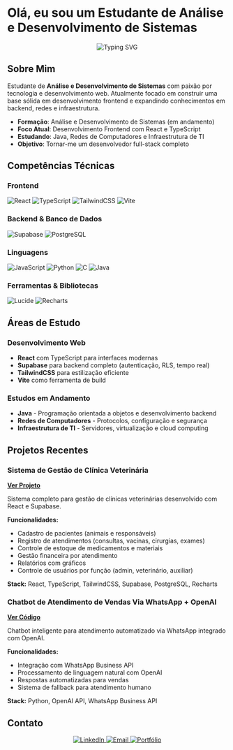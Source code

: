 # Olá, eu sou um Estudante de Análise e Desenvolvimento de Sistemas

<div align="center">
  <img src="https://readme-typing-svg.herokuapp.com?font=Fira+Code&pause=1000&color=2196F3&center=true&vCenter=true&width=435&lines=Estudante+de+ADS;Desenvolvedor+Frontend;Aprendendo+Java+e+Redes;Sempre+em+Evolução" alt="Typing SVG" />
</div>

## Sobre Mim

Estudante de **Análise e Desenvolvimento de Sistemas** com paixão por tecnologia e desenvolvimento web. Atualmente focado em construir uma base sólida em desenvolvimento frontend e expandindo conhecimentos em backend, redes e infraestrutura.

- **Formação**: Análise e Desenvolvimento de Sistemas (em andamento)
- **Foco Atual**: Desenvolvimento Frontend com React e TypeScript
- **Estudando**: Java, Redes de Computadores e Infraestrutura de TI
- **Objetivo**: Tornar-me um desenvolvedor full-stack completo

## Competências Técnicas

### Frontend
![React](https://img.shields.io/badge/React-61DAFB?style=for-the-badge&logo=react&logoColor=black)
![TypeScript](https://img.shields.io/badge/TypeScript-3178C6?style=for-the-badge&logo=typescript&logoColor=white)
![TailwindCSS](https://img.shields.io/badge/Tailwind_CSS-38B2AC?style=for-the-badge&logo=tailwind-css&logoColor=white)
![Vite](https://img.shields.io/badge/Vite-646CFF?style=for-the-badge&logo=vite&logoColor=white)

### Backend & Banco de Dados
![Supabase](https://img.shields.io/badge/Supabase-3ECF8E?style=for-the-badge&logo=supabase&logoColor=white)
![PostgreSQL](https://img.shields.io/badge/PostgreSQL-336791?style=for-the-badge&logo=postgresql&logoColor=white)

### Linguagens
![JavaScript](https://img.shields.io/badge/JavaScript-F7DF1E?style=for-the-badge&logo=javascript&logoColor=black)
![Python](https://img.shields.io/badge/Python-3776AB?style=for-the-badge&logo=python&logoColor=white)
![C](https://img.shields.io/badge/C-A8B9CC?style=for-the-badge&logo=c&logoColor=black)
![Java](https://img.shields.io/badge/Java-007396?style=for-the-badge&logo=openjdk&logoColor=white)

### Ferramentas & Bibliotecas
![Lucide](https://img.shields.io/badge/Lucide-000000?style=for-the-badge&logo=lucide&logoColor=white)
![Recharts](https://img.shields.io/badge/Recharts-FF6384?style=for-the-badge&logo=chart.js&logoColor=white)

## Áreas de Estudo

### Desenvolvimento Web
- **React** com TypeScript para interfaces modernas
- **Supabase** para backend completo (autenticação, RLS, tempo real)
- **TailwindCSS** para estilização eficiente
- **Vite** como ferramenta de build

### Estudos em Andamento
- **Java** - Programação orientada a objetos e desenvolvimento backend
- **Redes de Computadores** - Protocolos, configuração e segurança
- **Infraestrutura de TI** - Servidores, virtualização e cloud computing

## Projetos Recentes

### Sistema de Gestão de Clínica Veterinária
**[Ver Projeto](https://brunnoprojetoclinica.netlify.app/)**

Sistema completo para gestão de clínicas veterinárias desenvolvido com React e Supabase.

**Funcionalidades:**
- Cadastro de pacientes (animais e responsáveis)
- Registro de atendimentos (consultas, vacinas, cirurgias, exames)
- Controle de estoque de medicamentos e materiais
- Gestão financeira por atendimento
- Relatórios com gráficos
- Controle de usuários por função (admin, veterinário, auxiliar)

**Stack:** React, TypeScript, TailwindCSS, Supabase, PostgreSQL, Recharts

### Chatbot de Atendimento de Vendas Via WhatsApp + OpenAI
**[Ver Código](https://github.com/brunnojob/chatbot-atendimento)**

Chatbot inteligente para atendimento automatizado via WhatsApp integrado com OpenAI.

**Funcionalidades:**
- Integração com WhatsApp Business API
- Processamento de linguagem natural com OpenAI
- Respostas automatizadas para vendas
- Sistema de fallback para atendimento humano

**Stack:** Python, OpenAI API, WhatsApp Business API

## Contato

<div align="center">
  <a href="https://www.linkedin.com/in/brunnojob/" target="_blank">
    <img src="https://img.shields.io/badge/LinkedIn-0077B5?style=for-the-badge&logo=linkedin&logoColor=white" alt="LinkedIn"/>
  </a>
  <a href="mailto:brunnosilveirajob@gmail.com">
    <img src="https://img.shields.io/badge/Email-D14836?style=for-the-badge&logo=gmail&logoColor=white" alt="Email"/>
  </a>
  <a href="https://brunnosilveira.netlify.app/" target="_blank">
    <img src="https://img.shields.io/badge/Portfólio-000000?style=for-the-badge&logo=vercel&logoColor=white" alt="Portfólio"/>
  </a>
</div>
